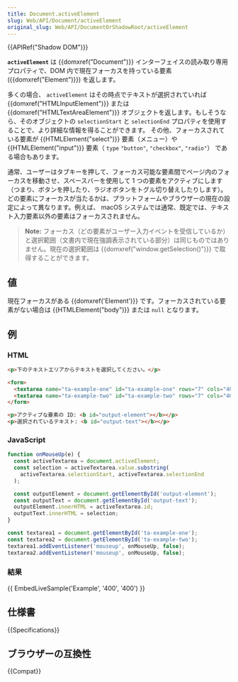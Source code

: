 ```yaml
---
title: Document.activeElement
slug: Web/API/Document/activeElement
original_slug: Web/API/DocumentOrShadowRoot/activeElement
---
```

{{APIRef("Shadow DOM")}}

**`activeElement`** は {{domxref("Document")}} インターフェイスの読み取り専用プロパティで、DOM 内で現在フォーカスを持っている要素 ({{domxref("Element")}}) を返します。

多くの場合、 `activeElement` はその時点でテキストが選択されていれば {{domxref("HTMLInputElement")}} または {{domxref("HTMLTextAreaElement")}} オブジェクトを返します。もしそうなら、そのオブジェクトの `selectionStart` と `selectionEnd` プロパティを使用することで、より詳細な情報を得ることができます。
その他、フォーカスされている要素が {{HTMLElement("select")}} 要素（メニュー）や {{HTMLElement("input")}} 要素（ `type` `"button"`, `"checkbox"`, `"radio"`） である場合もあります。

通常、ユーザーはタブキーを押して、フォーカス可能な要素間でページ内のフォーカスを移動させ、スペースバーを使用して 1 つの要素をアクティブにします（つまり、ボタンを押したり、ラジオボタンをトグル切り替えしたりします）。どの要素にフォーカスが当たるかは、プラットフォームやブラウザーの現在の設定によって異なります。例えば、 macOS システムでは通常、既定では、テキスト入力要素以外の要素はフォーカスされません。

> **Note:** フォーカス（どの要素がユーザー入力イベントを受信しているか）と選択範囲（文書内で現在強調表示されている部分）は同じものではありません。現在の選択範囲は {{domxref("window.getSelection()")}} で取得することができます。

## 値

現在フォーカスがある {{domxref('Element')}} です。フォーカスされている要素がない場合は {{HTMLElement("body")}} または `null` となります。

## 例

### HTML

```html
<p>下のテキストエリアからテキストを選択してください。</p>

<form>
  <textarea name="ta-example-one" id="ta-example-one" rows="7" cols="40">これはテキストエリア 1 です。 Lorem ipsum dolor sit amet, consectetur adipiscing elit. Donec tincidunt, lorem a porttitor molestie, odio nibh iaculis libero, et accumsan nunc orci eu dui.</textarea>
  <textarea name="ta-example-two" id="ta-example-two" rows="7" cols="40">これはテキストエリア 2 です。 Fusce ullamcorper, nisl ac porttitor adipiscing, urna orci egestas libero, ut accumsan orci lacus laoreet diam. Morbi sed euismod diam.</textarea>
</form>

<p>アクティブな要素の ID: <b id="output-element"></b></p>
<p>選択されているテキスト: <b id="output-text"></b></p>
```

### JavaScript

```js
function onMouseUp(e) {
  const activeTextarea = document.activeElement;
  const selection = activeTextarea.value.substring(
    activeTextarea.selectionStart, activeTextarea.selectionEnd
  );

  const outputElement = document.getElementById('output-element');
  const outputText = document.getElementById('output-text');
  outputElement.innerHTML = activeTextarea.id;
  outputText.innerHTML = selection;
}

const textarea1 = document.getElementById('ta-example-one');
const textarea2 = document.getElementById('ta-example-two');
textarea1.addEventListener('mouseup', onMouseUp, false);
textarea2.addEventListener('mouseup', onMouseUp, false);
```

### 結果

{{ EmbedLiveSample('Example', '400', '400') }}

## 仕様書

{{Specifications}}

## ブラウザーの互換性

{{Compat}}
